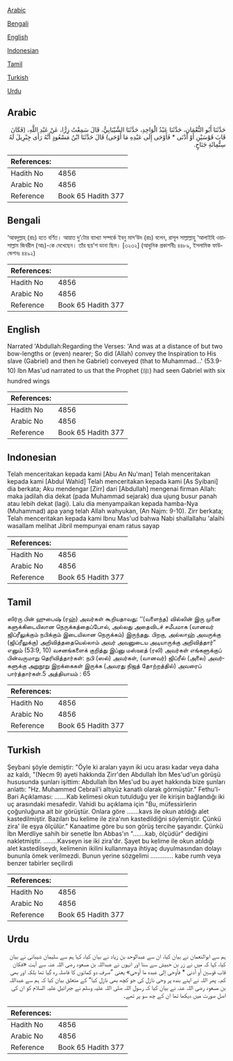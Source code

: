 [Arabic](#arabic)

[Bengali](#bengali)

[English](#english)

[Indonesian](#indonesian)

[Tamil](#tamil)

[Turkish](#turkish)

[Urdu](#urdu)

## Arabic


<div dir="rtl" lang="ar" style={{fontSize:'larger',backgroundColor:'#f8f9fa',padding:20}}>
حَدَّثَنَا أَبُو النُّعْمَانِ، حَدَّثَنَا عَبْدُ الْوَاحِدِ، حَدَّثَنَا الشَّيْبَانِيُّ، قَالَ سَمِعْتُ زِرًّا، عَنْ عَبْدِ اللَّهِ، ‏(‏فَكَانَ قَابَ قَوْسَيْنِ أَوْ أَدْنَى * فَأَوْحَى إِلَى عَبْدِهِ مَا أَوْحَى‏)‏ قَالَ حَدَّثَنَا ابْنُ مَسْعُودٍ أَنَّهُ رَأَى جِبْرِيلَ لَهُ سِتُّمِائَةِ جَنَاحٍ‏.‏
</div>
<div style={{backgroundColor:'#f8f9fa',padding:20, marginBottom: 10}}><table> <thead> <tr> <th>References:</th> <th></th> </tr> </thead> <tbody><tr><td>Hadith No</td><td>4856</td></tr><tr><td>Arabic No</td><td>4856</td></tr><tr><td>Reference</td><td>Book 65 Hadith 377</td></tr></tbody></table></div>

## Bengali


<div dir="ltr" lang="bn" style={{fontSize:'larger',backgroundColor:'#f8f9fa',padding:20}}>
‘আবদুল্লাহ্ (রাঃ) হতে বর্ণিত। আয়াত দু’টোর ব্যাখ্যা সম্পর্কে ইবনু মাস‘উদ (রাঃ) বলেন, রাসূল সাল্লাল্লাহু ‘আলাইহি ওয়াসাল্লাম জিবরীল (আঃ)-কে দেখেছেন। তাঁর ছয়’শ ডানা ছিল। [৩২৩২] (আধুনিক প্রকাশনীঃ ৪৪৮৯, ইসলামিক ফাউন্ডেশনঃ ৪৪৯২)
</div>
<div style={{backgroundColor:'#f8f9fa',padding:20, marginBottom: 10}}><table> <thead> <tr> <th>References:</th> <th></th> </tr> </thead> <tbody><tr><td>Hadith No</td><td>4856</td></tr><tr><td>Arabic No</td><td>4856</td></tr><tr><td>Reference</td><td>Book 65 Hadith 377</td></tr></tbody></table></div>

## English


<div dir="ltr" lang="en" style={{fontSize:'larger',backgroundColor:'#f8f9fa',padding:20}}>
Narrated 'Abdullah:Regarding the Verses: 'And was at a distance of but two bow-lengths or (even) nearer; So did (Allah) convey the Inspiration to His slave (Gabriel) and then he Gabriel) conveyed (that to Muhammad...' (53.9-10) Ibn Mas'ud narrated to us that the Prophet (ﷺ) had seen Gabriel with six hundred wings
</div>
<div style={{backgroundColor:'#f8f9fa',padding:20, marginBottom: 10}}><table> <thead> <tr> <th>References:</th> <th></th> </tr> </thead> <tbody><tr><td>Hadith No</td><td>4856</td></tr><tr><td>Arabic No</td><td>4856</td></tr><tr><td>Reference</td><td>Book 65 Hadith 377</td></tr></tbody></table></div>

## Indonesian


<div dir="ltr" lang="id" style={{fontSize:'larger',backgroundColor:'#f8f9fa',padding:20}}>
Telah menceritakan kepada kami [Abu An Nu'man] Telah menceritakan kepada kami [Abdul Wahid] Telah menceritakan kepada kami [As Syibani] dia berkata; Aku mendengar [Zirr] dari [Abdullah] mengenai firman Allah: maka jadilah dia dekat (pada Muhammad sejarak) dua ujung busur panah atau lebih dekat (lagi). Lalu dia menyampaikan kepada hamba-Nya (Muhammad) apa yang telah Allah wahyukan, (An Najm: 9-10). Zirr berkata; Telah menceritakan kepada kami Ibnu Mas'ud bahwa Nabi shallallahu 'alaihi wasallam melihat Jibril mempunyai enam ratus sayap
</div>
<div style={{backgroundColor:'#f8f9fa',padding:20, marginBottom: 10}}><table> <thead> <tr> <th>References:</th> <th></th> </tr> </thead> <tbody><tr><td>Hadith No</td><td>4856</td></tr><tr><td>Arabic No</td><td>4856</td></tr><tr><td>Reference</td><td>Book 65 Hadith 377</td></tr></tbody></table></div>

## Tamil


<div dir="ltr" lang="ta" style={{fontSize:'larger',backgroundColor:'#f8f9fa',padding:20}}>
ஸிர்ரு பின் ஹுபைஷ் (ரஹ்) அவர்கள் கூறியதாவது: ‘‘(வளைந்த) வில்லின் இரு முனை களுக்கிடையிலான நெருக்கத்தைப்போல், அல்லது அதைவிடச் சமீபமாக (வானவர் ஜிப்ரீலுக்கும் நபிக்கும் இடையிலான நெருக்கம்) இருந்தது. பிறகு, அல்லாஹ் அவருக்கு (ஜிப்ரீலுக்கு) அறிவித்ததையெல்லாம் அவர் அவனுடைய அடியாருக்கு அறிவித்தார்” எனும் (53:9, 10) வசனங்களைக் குறித்து இப்னு மஸ்ஊத் (ரலி) அவர்கள் எங்களுக்குப் பின்வருமாறு தெரிவித்தார்கள்: நபி (ஸல்) அவர்கள், (வானவர்) ஜிப்ரீல் (அலை) அவர்களுக்கு அறுநூறு இறக்கைகள் இருக்க (அவரது நிஜத் தோற்றத்தில்) அவரைப் பார்த்தார்கள்.5 அத்தியாயம் : 65
</div>
<div style={{backgroundColor:'#f8f9fa',padding:20, marginBottom: 10}}><table> <thead> <tr> <th>References:</th> <th></th> </tr> </thead> <tbody><tr><td>Hadith No</td><td>4856</td></tr><tr><td>Arabic No</td><td>4856</td></tr><tr><td>Reference</td><td>Book 65 Hadith 377</td></tr></tbody></table></div>

## Turkish


<div dir="ltr" lang="tr" style={{fontSize:'larger',backgroundColor:'#f8f9fa',padding:20}}>
Şeybani şöyle demiştir: "Öyle ki araları yayın iki ucu arası kadar veya daha az kaldı, "(Necm 9) ayeti hakkında Zirr'den Abdullah İbn Mes'ud'un görüşü hususunda şunları işittim: Abdullah İbn Mes'ud bu ayet hakkında bize şunları anlattı: "Hz. Muhammed Cebrail'i altıyüz kanatlı olarak görmüştür." Fethu'l-Bari Açıklaması: .......Kab kelimesi okun tutulduğu yer ile kirişin bağlandığı iki uç arasındaki mesafedir. Vahidi bu açıklama için "Bu, müfessirlerin çoğunluğuna ait bir görüştür. Onlara göre .......kavs ile okun atıldığı alet kastedilmiştir. Bazıları bu kelime ile zira'nın kastedildiğni söylemiştir. Çünkü zira' ile eşya ölçülür." Kanaatime göre bu son görüş tercihe şayandır. Çünkü İbn Merdliye sahih bir senetle İbn Abbas'ın ".......kab, ölçüdür" dediğini nakletmiştir. ........Kavseyn ise iki zira'dır. Şayet bu kelime ile okun atıldığı alet kastedilseydı, kelimenin ikilini kullanmaya ihtiyaç duyulmasından dolayı bununla ömek verilmezdi. Bunun yerine sözgelimi ............. kabe rumh veya benzer tabirler seçilirdi
</div>
<div style={{backgroundColor:'#f8f9fa',padding:20, marginBottom: 10}}><table> <thead> <tr> <th>References:</th> <th></th> </tr> </thead> <tbody><tr><td>Hadith No</td><td>4856</td></tr><tr><td>Arabic No</td><td>4856</td></tr><tr><td>Reference</td><td>Book 65 Hadith 377</td></tr></tbody></table></div>

## Urdu


<div dir="rtl" lang="ur" style={{fontSize:'larger',backgroundColor:'#f8f9fa',padding:20}}>
ہم سے ابوالنعمان نے بیان کیا، ان سے عبدالوحد بن زیاد نے بیان کیا، کہا ہم سے سلیمان شیبانی نے بیان کیا، کہا کہ میں نے زر بن حبیش سے سنا اور انہوں نے عبداللہ بن مسعود رضی اللہ عنہ سے آیت «فكان قاب قوسين أو أدنى * فأوحى إلى عبده ما أوحى‏» یعنی ”صرف دو کمانوں کا فاصلہ رہ گیا تھا بلکہ اور بھی کم۔ پھر اللہ نے اپنے بندہ پر وحی نازل کی جو کچھ بھی نازل کیا“ کے متعلق بیان کیا کہ ہم سے عبداللہ بن مسعود رضی اللہ عنہ نے بیان کیا کہ رسول اللہ صلی اللہ علیہ وسلم نے جبرائیل علیہ السلام کو ان کی اصل صورت میں دیکھا تھا ان کے چھ سو پر تھے۔
</div>
<div style={{backgroundColor:'#f8f9fa',padding:20, marginBottom: 10}}><table> <thead> <tr> <th>References:</th> <th></th> </tr> </thead> <tbody><tr><td>Hadith No</td><td>4856</td></tr><tr><td>Arabic No</td><td>4856</td></tr><tr><td>Reference</td><td>Book 65 Hadith 377</td></tr></tbody></table></div>